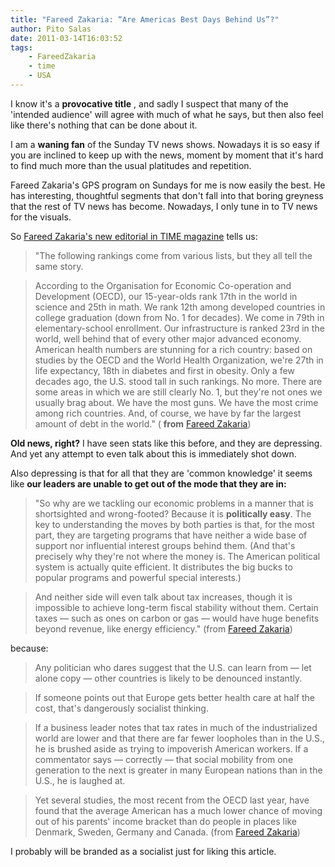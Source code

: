 ```yaml
---
title: "Fareed Zakaria: “Are Americas Best Days Behind Us”?"
author: Pito Salas
date: 2011-03-14T16:03:52
tags:
    - FareedZakaria
    - time
    - USA
---
```




I know it's a **provocative title** , and sadly I suspect that many of the
'intended audience' will agree with much of what he says, but then also feel
like there's nothing that can be done about it.

I am a **waning fan** of the Sunday TV news shows. Nowadays it is so easy if
you are inclined to keep up with the news, moment by moment that it's hard to
find much more than the usual platitudes and repetition.

Fareed Zakaria's GPS program on Sundays for me is now easily the best. He has
interesting, thoughtful segments that don't fall into that boring greyness
that the rest of TV news has become. Nowadays, I only tune in to TV news for
the visuals.

So [Fareed Zakaria's new editorial in TIME
magazine](<http://www.fareedzakaria.com/home/Articles/Entries/2011/3/3_Are_Americas_Best_Days_Behind_Us.html>)
tells us:

> "The following rankings come from various lists, but they all tell the same
> story.

> According to the Organisation for Economic Co-operation and Development
> (OECD), our 15-year-olds rank 17th in the world in science and 25th in math.
> We rank 12th among developed countries in college graduation (down from No.
> 1 for decades). We come in 79th in elementary-school enrollment. Our
> infrastructure is ranked 23rd in the world, well behind that of every other
> major advanced economy. American health numbers are stunning for a rich
> country: based on studies by the OECD and the World Health Organization,
> we're 27th in life expectancy, 18th in diabetes and first in obesity. Only a
> few decades ago, the U.S. stood tall in such rankings. No more. There are
> some areas in which we are still clearly No. 1, but they're not ones we
> usually brag about. We have the most guns. We have the most crime among rich
> countries. And, of course, we have by far the largest amount of debt in the
> world." ( **from** [Fareed
> Zakaria](<http://www.fareedzakaria.com/home/Articles/Entries/2011/3/3_Are_Americas_Best_Days_Behind_Us.html>))

**Old news, right?** I have seen stats like this before, and they are
depressing. And yet any attempt to even talk about this is immediately shot
down.

Also depressing is that for all that they are 'common knowledge' it seems like
**our leaders are unable to get out of the mode that they are in:**

> "So why are we tackling our economic problems in a manner that is
> shortsighted and wrong-footed? Because it is **politically easy**. The key
> to understanding the moves by both parties is that, for the most part, they
> are targeting programs that have neither a wide base of support nor
> influential interest groups behind them. (And that's precisely why they're
> not where the money is. The American political system is actually quite
> efficient. It distributes the big bucks to popular programs and powerful
> special interests.)

> And neither side will even talk about tax increases, though it is impossible
> to achieve long-term fiscal stability without them. Certain taxes — such as
> ones on carbon or gas — would have huge benefits beyond revenue, like energy
> efficiency." (from [Fareed
> Zakaria](<http://www.fareedzakaria.com/home/Articles/Entries/2011/3/3_Are_Americas_Best_Days_Behind_Us.html>))

because:

> Any politician who dares suggest that the U.S. can learn from — let alone
> copy — other countries is likely to be denounced instantly.

> If someone points out that Europe gets better health care at half the cost,
> that's dangerously socialist thinking.

> If a business leader notes that tax rates in much of the industrialized
> world are lower and that there are far fewer loopholes than in the U.S., he
> is brushed aside as trying to impoverish American workers. If a commentator
> says — correctly — that social mobility from one generation to the next is
> greater in many European nations than in the U.S., he is laughed at.

> Yet several studies, the most recent from the OECD last year, have found
> that the average American has a much lower chance of moving out of his
> parents' income bracket than do people in places like Denmark, Sweden,
> Germany and Canada. (from [Fareed
> Zakaria](<http://www.fareedzakaria.com/home/Articles/Entries/2011/3/3_Are_Americas_Best_Days_Behind_Us.html>))

I probably will be branded as a socialist just for liking this article.


